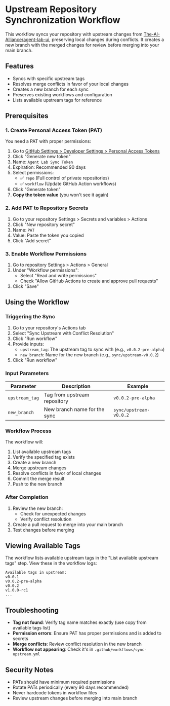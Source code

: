 # Upstream Repository Synchronization Workflow

This workflow syncs your repository with upstream changes from [The-AI-Alliance/agent-lab-ui](https://github.com/The-AI-Alliance/agent-lab-ui), preserving local changes during conflicts. It creates a new branch with the merged changes for review before merging into your main branch.

## Features
- Syncs with specific upstream tags
- Resolves merge conflicts in favor of your local changes
- Creates a new branch for each sync
- Preserves existing workflows and configuration
- Lists available upstream tags for reference

## Prerequisites

### 1. Create Personal Access Token (PAT)
You need a PAT with proper permissions:
1. Go to [GitHub Settings > Developer Settings > Personal Access Tokens](https://github.com/settings/tokens)
2. Click "Generate new token"
3. Name: `Agent Lab Sync Token`
4. Expiration: Recommended 90 days
5. Select permissions:
    - ✅ `repo` (Full control of private repositories)
    - ✅ `workflow` (Update GitHub Action workflows)
6. Click "Generate token"
7. **Copy the token value** (you won't see it again)

### 2. Add PAT to Repository Secrets
1. Go to your repository Settings > Secrets and variables > Actions
2. Click "New repository secret"
3. Name: `PAT`
4. Value: Paste the token you copied
5. Click "Add secret"

### 3. Enable Workflow Permissions
1. Go to repository Settings > Actions > General
2. Under "Workflow permissions":
    - Select "Read and write permissions"
    - Check "Allow GitHub Actions to create and approve pull requests"
3. Click "Save"

## Using the Workflow

### Triggering the Sync
1. Go to your repository's Actions tab
2. Select "Sync Upstream with Conflict Resolution"
3. Click "Run workflow"
4. Provide inputs:
    - `upstream_tag`: The upstream tag to sync with (e.g., `v0.0.2-pre-alpha`)
    - `new_branch`: Name for the new branch (e.g., `sync/upstream-v0.0.2`)
5. Click "Run workflow"

### Input Parameters
| Parameter | Description | Example |  
|-----------|-------------|---------|  
| `upstream_tag` | Tag from upstream repository | `v0.0.2-pre-alpha` |  
| `new_branch` | New branch name for the sync | `sync/upstream-v0.0.2` |  

### Workflow Process
The workflow will:
1. List available upstream tags
2. Verify the specified tag exists
3. Create a new branch
4. Merge upstream changes
5. Resolve conflicts in favor of local changes
6. Commit the merge result
7. Push to the new branch

### After Completion
1. Review the new branch:
    - Check for unexpected changes
    - Verify conflict resolution
2. Create a pull request to merge into your main branch
3. Test changes before merging

## Viewing Available Tags
The workflow lists available upstream tags in the "List available upstream tags" step. View these in the workflow logs:

```text  
Available tags in upstream:  
v0.0.1  
v0.0.2-pre-alpha  
v0.0.2  
v1.0.0-rc1  
...  
```

## Troubleshooting
- **Tag not found**: Verify tag name matches exactly (use copy from available tags list)
- **Permission errors**: Ensure PAT has proper permissions and is added to secrets
- **Merge conflicts**: Review conflict resolution in the new branch
- **Workflow not appearing**: Check it's in `.github/workflows/sync-upstream.yml`

## Security Notes
- PATs should have minimum required permissions
- Rotate PATs periodically (every 90 days recommended)
- Never hardcode tokens in workflow files
- Review upstream changes before merging into main branch  

